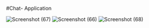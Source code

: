 #Chat- Application

![Screenshot (67)](https://github.com/vishakhazatke/Chat-Application/assets/124386400/221d71d9-7c36-425f-8c20-e47039f47eed)
![Screenshot (66)](https://github.com/vishakhazatke/Chat-Application/assets/124386400/a3682313-3b6f-454d-aa67-96d265b01a70)
![Screenshot (68)](https://github.com/vishakhazatke/Chat-Application/assets/124386400/77e635b5-3fed-4b62-936f-b3fc71b010c7)

